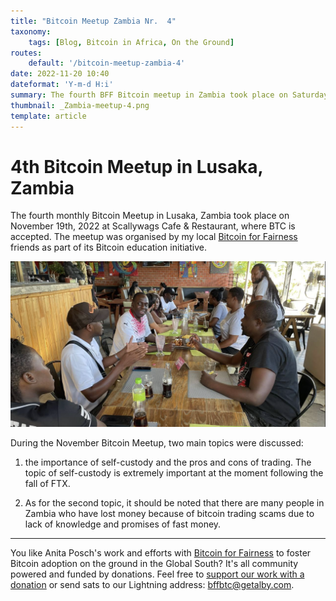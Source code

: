 ```yaml
---
title: "Bitcoin Meetup Zambia Nr.  4"
taxonomy:
    tags: [Blog, Bitcoin in Africa, On the Ground]
routes:
    default: '/bitcoin-meetup-zambia-4'
date: 2022-11-20 10:40
dateformat: 'Y-m-d H:i'
summary: The fourth BFF Bitcoin meetup in Zambia took place on Saturday Nov 19, 2022.
thumbnail: _Zambia-meetup-4.png
template: article
---
```



# 4th Bitcoin Meetup in Lusaka, Zambia

The fourth monthly Bitcoin Meetup in Lusaka, Zambia took place on November 19th, 2022 at Scallywags Cafe & Restaurant, where BTC is accepted. The meetup was organised by my local [Bitcoin for Fairness](https://bffbtc.org) friends as part of its Bitcoin education initiative. 

![](_Zambia-meetup-4.png)

During the November Bitcoin Meetup, two main topics were discussed: 

1. the importance of self-custody and the pros and cons of trading. 
   The topic of self-custody is extremely important at the moment following the fall of FTX. 
   
2. As for the second topic, it should be noted that there are many people in Zambia who have lost money because of bitcoin trading scams due to lack of knowledge and promises of fast money.

---

You like Anita Posch's work and efforts with [Bitcoin for Fairness](https://bffbtc.org) to foster Bitcoin adoption on the ground in the Global South? It's all community powered and funded by donations. Feel free to [support our work with a donation](https://anita.link/donate) or send sats to our Lightning address: bffbtc@getalby.com.
